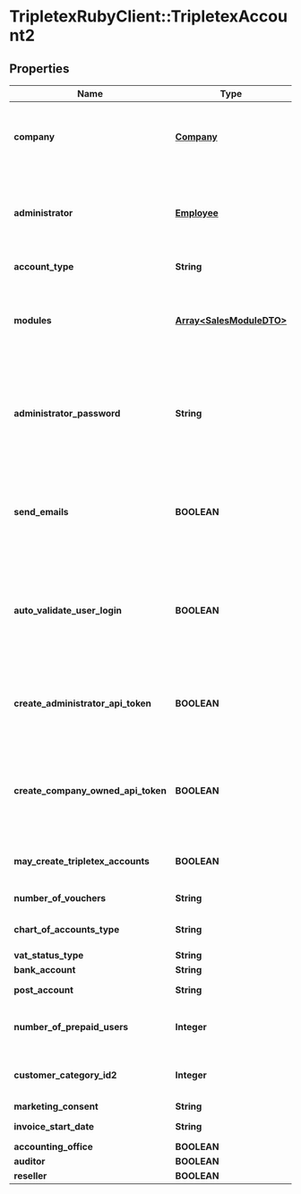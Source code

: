 # TripletexRubyClient::TripletexAccount2

## Properties
Name | Type | Description | Notes
------------ | ------------- | ------------- | -------------
**company** | [**Company**](Company.md) | Information about the company to create. Supply as much info as you have, but at least name, type and address. | 
**administrator** | [**Employee**](Employee.md) | Employee to create. Department on this object will also be created if supplied. If null a dummy user and department will be created instead | [optional] 
**account_type** | **String** | Is this a test account or a paying account? | 
**modules** | [**Array&lt;SalesModuleDTO&gt;**](SalesModuleDTO.md) | Sales modules (functionality in the application) to activate for the newly created account. Some modules have extra costs. | 
**administrator_password** | **String** | Password for the administrator user to create. Not a part of the administrator employee object since this is a value that never can be read (it is salted and hashed before storing) | 
**send_emails** | **BOOLEAN** | Should the regular creation emails be sent to the company created and its users? If false you probably want to set autoValidateUserLogin to true | [optional] 
**auto_validate_user_login** | **BOOLEAN** | If true, the users created will be allowed to log in without validating their email address. ONLY USE THIS IF YOU ALREADY HAVE VALIDATED THE USER EMAILS. | [optional] 
**create_administrator_api_token** | **BOOLEAN** | Create an API token for the administrator user for the consumer token used during this call. The token will be returned in the response. | [optional] 
**create_company_owned_api_token** | **BOOLEAN** | Create an API token for the company to use to call their clients, only possible for accounting and auditor accounts. The token will be returned in the response. | [optional] 
**may_create_tripletex_accounts** | **BOOLEAN** | Should the company we are creating be able to create new Tripletex accounts? | [optional] 
**number_of_vouchers** | **String** | Used to calculate prices. | 
**chart_of_accounts_type** | **String** | The chart of accounts to use for the new company | [optional] 
**vat_status_type** | **String** | VAT type | [optional] 
**bank_account** | **String** | Main bank account | [optional] 
**post_account** | **String** | Swedish post account number (PlusGirot) | [optional] 
**number_of_prepaid_users** | **Integer** | Number of users Prepaid. Only available for some consumers. | [optional] 
**customer_category_id2** | **Integer** | Customer category id used to indicate that the customer is created by Salesforce | [optional] 
**marketing_consent** | **String** | Marketing consent | [optional] 
**invoice_start_date** | **String** | Start date for invoicing | [optional] 
**accounting_office** | **BOOLEAN** |  | [optional] 
**auditor** | **BOOLEAN** |  | [optional] 
**reseller** | **BOOLEAN** |  | [optional] 


